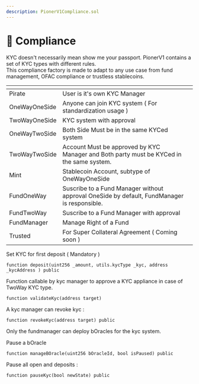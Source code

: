```yaml
---
description: PionerV1Compliance.sol
---
```


# 🧐 Compliance

KYC doesn't necessarily mean show me your passport. PionerV1 contains a set of KYC types with different rules.\
This compliance factory is made to adapt to any use case from fund management, OFAC compliance or trustless stablecoins.

<table><thead><tr><th></th><th></th><th data-hidden></th></tr></thead><tbody><tr><td>Pirate</td><td>User is it's own KYC Manager</td><td></td></tr><tr><td>OneWayOneSide</td><td>Anyone can join KYC system ( For standardization usage )</td><td></td></tr><tr><td>TwoWayOneSide</td><td>KYC system with approval</td><td></td></tr><tr><td>OneWayTwoSide</td><td>Both Side Must be in the same KYCed system</td><td></td></tr><tr><td>TwoWayTwoSide</td><td>Account Must be approved by KYC Manager and Both party must be KYCed in the same system.</td><td></td></tr><tr><td>Mint</td><td>Stablecoin Account, subtype of OneWayOneSide</td><td></td></tr><tr><td>FundOneWay</td><td>Suscribe to a Fund Manager without approval OneSide by default, FundManager is responsible. </td><td></td></tr><tr><td>FundTwoWay</td><td>Suscribe to a Fund Manager with approval</td><td></td></tr><tr><td>FundManager</td><td>Manage Right of a Fund</td><td></td></tr><tr><td>Trusted</td><td>For Super Collateral Agreement ( Coming soon )</td><td></td></tr></tbody></table>



Set KYC for first deposit ( Mandatory )

```solidity
function deposit(uint256 _amount, utils.kycType _kyc, address _kycAddress ) public 
```



Function callable by kyc manager to approve a KYC appliance in case of TwoWay KYC type.

```solidity
function validateKyc(address target)
```

A kyc manager can revoke kyc :

```solidity
function revokeKyc(address target) public
```

Only the fundmanager can deploy bOracles for the kyc system.

Pause a bOracle

```solidity
function manageBOracle(uint256 bOracleId, bool isPaused) public
```

Pause all open and deposits :

```solidity
function pauseKyc(bool newState) public
```



